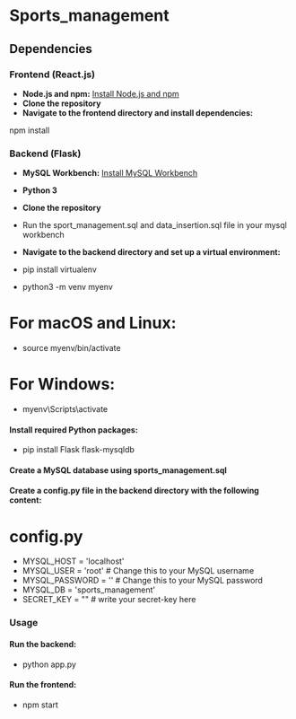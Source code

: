# Sports_management

## Dependencies

### Frontend (React.js)
- **Node.js and npm:** [Install Node.js and npm](https://nodejs.org/)
- **Clone the repository**
- **Navigate to the frontend directory and install dependencies:**


npm install


### Backend (Flask)
- **MySQL Workbench:** [Install MySQL Workbench](https://www.mysql.com/products/workbench/)
- **Python 3**
- **Clone the repository**
- Run the sport_management.sql and data_insertion.sql file in your mysql workbench 
- **Navigate to the backend directory and set up a virtual environment:**

- pip install virtualenv
- python3 -m venv myenv
# For macOS and Linux:
- source myenv/bin/activate
# For Windows:
- myenv\Scripts\activate


#### Install required Python packages:
- pip install Flask flask-mysqldb

#### Create a MySQL database using sports_management.sql
#### Create a config.py file in the backend directory with the following content:
# config.py
- MYSQL_HOST = 'localhost'
- MYSQL_USER = 'root'  # Change this to your MySQL username
- MYSQL_PASSWORD = ''  # Change this to your MySQL password
- MYSQL_DB = 'sports_management'
- SECRET_KEY = "" # write your secret-key here 


### Usage
#### Run the backend:
- python app.py

#### Run the frontend:
- npm start












